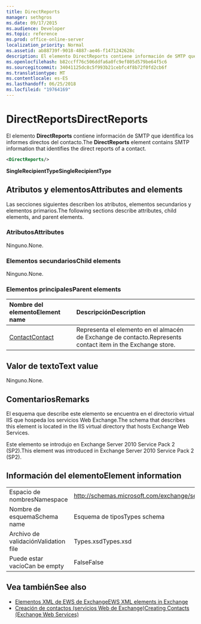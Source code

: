 ```yaml
---
title: DirectReports
manager: sethgros
ms.date: 09/17/2015
ms.audience: Developer
ms.topic: reference
ms.prod: office-online-server
localization_priority: Normal
ms.assetid: ab88739f-9018-4887-ae46-f1471242628c
description: El elemento DirectReports contiene información de SMTP que identifica los informes directos del contacto.
ms.openlocfilehash: b82ccff76c506ddfa6a0fc9ef805d579be64f5c6
ms.sourcegitcommit: 34041125dc8c5f993b21cebfc4f8b72f0fd2cb6f
ms.translationtype: MT
ms.contentlocale: es-ES
ms.lasthandoff: 06/25/2018
ms.locfileid: "19764169"
---
```

# <a name="directreports"></a><span data-ttu-id="f0870-103">DirectReports</span><span class="sxs-lookup"><span data-stu-id="f0870-103">DirectReports</span></span>

<span data-ttu-id="f0870-104">El elemento **DirectReports** contiene información de SMTP que identifica los informes directos del contacto.</span><span class="sxs-lookup"><span data-stu-id="f0870-104">The **DirectReports** element contains SMTP information that identifies the direct reports of a contact.</span></span> 
  
```XML
<DirectReports/>
```

 <span data-ttu-id="f0870-105">**SingleRecipientType**</span><span class="sxs-lookup"><span data-stu-id="f0870-105">**SingleRecipientType**</span></span>
## <a name="attributes-and-elements"></a><span data-ttu-id="f0870-106">Atributos y elementos</span><span class="sxs-lookup"><span data-stu-id="f0870-106">Attributes and elements</span></span>

<span data-ttu-id="f0870-107">Las secciones siguientes describen los atributos, elementos secundarios y elementos primarios.</span><span class="sxs-lookup"><span data-stu-id="f0870-107">The following sections describe attributes, child elements, and parent elements.</span></span>
  
### <a name="attributes"></a><span data-ttu-id="f0870-108">Atributos</span><span class="sxs-lookup"><span data-stu-id="f0870-108">Attributes</span></span>

<span data-ttu-id="f0870-109">Ninguno.</span><span class="sxs-lookup"><span data-stu-id="f0870-109">None.</span></span>
  
### <a name="child-elements"></a><span data-ttu-id="f0870-110">Elementos secundarios</span><span class="sxs-lookup"><span data-stu-id="f0870-110">Child elements</span></span>

<span data-ttu-id="f0870-111">Ninguno.</span><span class="sxs-lookup"><span data-stu-id="f0870-111">None.</span></span>
  
### <a name="parent-elements"></a><span data-ttu-id="f0870-112">Elementos principales</span><span class="sxs-lookup"><span data-stu-id="f0870-112">Parent elements</span></span>

|<span data-ttu-id="f0870-113">**Nombre del elemento**</span><span class="sxs-lookup"><span data-stu-id="f0870-113">**Element name**</span></span>|<span data-ttu-id="f0870-114">**Descripción**</span><span class="sxs-lookup"><span data-stu-id="f0870-114">**Description**</span></span>|
|:-----|:-----|
|[<span data-ttu-id="f0870-115">Contact</span><span class="sxs-lookup"><span data-stu-id="f0870-115">Contact</span></span>](contact.md) <br/> |<span data-ttu-id="f0870-116">Representa el elemento en el almacén de Exchange de contacto.</span><span class="sxs-lookup"><span data-stu-id="f0870-116">Represents contact item in the Exchange store.</span></span>  <br/> |
   
## <a name="text-value"></a><span data-ttu-id="f0870-117">Valor de texto</span><span class="sxs-lookup"><span data-stu-id="f0870-117">Text value</span></span>

<span data-ttu-id="f0870-118">Ninguno.</span><span class="sxs-lookup"><span data-stu-id="f0870-118">None.</span></span>
  
## <a name="remarks"></a><span data-ttu-id="f0870-119">Comentarios</span><span class="sxs-lookup"><span data-stu-id="f0870-119">Remarks</span></span>

<span data-ttu-id="f0870-120">El esquema que describe este elemento se encuentra en el directorio virtual IIS que hospeda los servicios Web Exchange.</span><span class="sxs-lookup"><span data-stu-id="f0870-120">The schema that describes this element is located in the IIS virtual directory that hosts Exchange Web Services.</span></span>
  
<span data-ttu-id="f0870-121">Este elemento se introdujo en Exchange Server 2010 Service Pack 2 (SP2).</span><span class="sxs-lookup"><span data-stu-id="f0870-121">This element was introduced in Exchange Server 2010 Service Pack 2 (SP2).</span></span>
  
## <a name="element-information"></a><span data-ttu-id="f0870-122">Información del elemento</span><span class="sxs-lookup"><span data-stu-id="f0870-122">Element information</span></span>

|||
|:-----|:-----|
|<span data-ttu-id="f0870-123">Espacio de nombres</span><span class="sxs-lookup"><span data-stu-id="f0870-123">Namespace</span></span>  <br/> |http://schemas.microsoft.com/exchange/services/2006/types  <br/> |
|<span data-ttu-id="f0870-124">Nombre de esquema</span><span class="sxs-lookup"><span data-stu-id="f0870-124">Schema name</span></span>  <br/> |<span data-ttu-id="f0870-125">Esquema de tipos</span><span class="sxs-lookup"><span data-stu-id="f0870-125">Types schema</span></span>  <br/> |
|<span data-ttu-id="f0870-126">Archivo de validación</span><span class="sxs-lookup"><span data-stu-id="f0870-126">Validation file</span></span>  <br/> |<span data-ttu-id="f0870-127">Types.xsd</span><span class="sxs-lookup"><span data-stu-id="f0870-127">Types.xsd</span></span>  <br/> |
|<span data-ttu-id="f0870-128">Puede estar vacío</span><span class="sxs-lookup"><span data-stu-id="f0870-128">Can be empty</span></span>  <br/> |<span data-ttu-id="f0870-129">False</span><span class="sxs-lookup"><span data-stu-id="f0870-129">False</span></span>  <br/> |
   
## <a name="see-also"></a><span data-ttu-id="f0870-130">Vea también</span><span class="sxs-lookup"><span data-stu-id="f0870-130">See also</span></span>

- [<span data-ttu-id="f0870-131">Elementos XML de EWS de Exchange</span><span class="sxs-lookup"><span data-stu-id="f0870-131">EWS XML elements in Exchange</span></span>](ews-xml-elements-in-exchange.md)
- [<span data-ttu-id="f0870-132">Creación de contactos (servicios Web de Exchange)</span><span class="sxs-lookup"><span data-stu-id="f0870-132">Creating Contacts (Exchange Web Services)</span></span>](http://msdn.microsoft.com/library/4845917e-70d1-481c-bbd7-011ec6571789%28Office.15%29.aspx)

